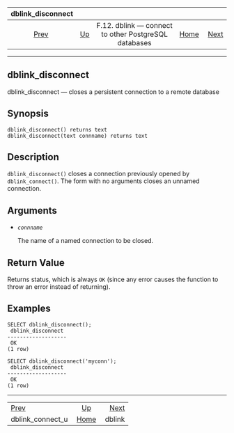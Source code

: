 <!--?xml version="1.0" encoding="UTF-8" standalone="no"?-->

|                     dblink\_disconnect                    |                                                                          |                                                      |                                                       |                                                |
| :-------------------------------------------------------: | :----------------------------------------------------------------------- | :--------------------------------------------------: | ----------------------------------------------------: | ---------------------------------------------: |
| [Prev](contrib-dblink-connect-u.html "dblink_connect_u")  | [Up](dblink.html "F.12. dblink — connect to other PostgreSQL databases") | F.12. dblink — connect to other PostgreSQL databases | [Home](index.html "PostgreSQL 17devel Documentation") |  [Next](contrib-dblink-function.html "dblink") |

***

## dblink\_disconnect

dblink\_disconnect — closes a persistent connection to a remote database

## Synopsis

    dblink_disconnect() returns text
    dblink_disconnect(text connname) returns text

## Description

`dblink_disconnect()` closes a connection previously opened by `dblink_connect()`. The form with no arguments closes an unnamed connection.

## Arguments

* *`connname`*

    The name of a named connection to be closed.

## Return Value

Returns status, which is always `OK` (since any error causes the function to throw an error instead of returning).

## Examples

    SELECT dblink_disconnect();
     dblink_disconnect
    -------------------
     OK
    (1 row)

    SELECT dblink_disconnect('myconn');
     dblink_disconnect
    -------------------
     OK
    (1 row)

***

|                                                           |                                                                          |                                                |
| :-------------------------------------------------------- | :----------------------------------------------------------------------: | ---------------------------------------------: |
| [Prev](contrib-dblink-connect-u.html "dblink_connect_u")  | [Up](dblink.html "F.12. dblink — connect to other PostgreSQL databases") |  [Next](contrib-dblink-function.html "dblink") |
| dblink\_connect\_u                                        |           [Home](index.html "PostgreSQL 17devel Documentation")          |                                         dblink |
